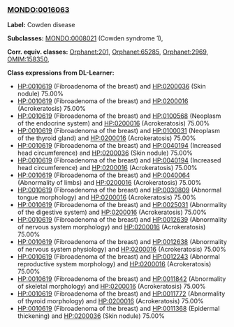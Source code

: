 
### [MONDO:0016063](http://purl.obolibrary.org/obo/MONDO_0016063)
**Label:** Cowden disease

**Subclasses:** [MONDO:0008021](http://purl.obolibrary.org/obo/MONDO_0008021) (Cowden syndrome 1), 

**Corr. equiv. classes:** [Orphanet:201](http://www.orpha.net/ORDO/Orphanet_201), [Orphanet:65285](http://www.orpha.net/ORDO/Orphanet_65285), [Orphanet:2969](http://www.orpha.net/ORDO/Orphanet_2969), [OMIM:158350](http://purl.obolibrary.org/obo/OMIM_158350), 

**Class expressions from DL-Learner:**

- [HP:0010619](http://purl.obolibrary.org/obo/HP_0010619) (Fibroadenoma of the breast) and [HP:0200036](http://purl.obolibrary.org/obo/HP_0200036) (Skin nodule) 75.00%
- [HP:0010619](http://purl.obolibrary.org/obo/HP_0010619) (Fibroadenoma of the breast) and [HP:0200016](http://purl.obolibrary.org/obo/HP_0200016) (Acrokeratosis) 75.00%
- [HP:0010619](http://purl.obolibrary.org/obo/HP_0010619) (Fibroadenoma of the breast) and [HP:0100568](http://purl.obolibrary.org/obo/HP_0100568) (Neoplasm of the endocrine system) and [HP:0200016](http://purl.obolibrary.org/obo/HP_0200016) (Acrokeratosis) 75.00%
- [HP:0010619](http://purl.obolibrary.org/obo/HP_0010619) (Fibroadenoma of the breast) and [HP:0100031](http://purl.obolibrary.org/obo/HP_0100031) (Neoplasm of the thyroid gland) and [HP:0200016](http://purl.obolibrary.org/obo/HP_0200016) (Acrokeratosis) 75.00%
- [HP:0010619](http://purl.obolibrary.org/obo/HP_0010619) (Fibroadenoma of the breast) and [HP:0040194](http://purl.obolibrary.org/obo/HP_0040194) (Increased head circumference) and [HP:0200036](http://purl.obolibrary.org/obo/HP_0200036) (Skin nodule) 75.00%
- [HP:0010619](http://purl.obolibrary.org/obo/HP_0010619) (Fibroadenoma of the breast) and [HP:0040194](http://purl.obolibrary.org/obo/HP_0040194) (Increased head circumference) and [HP:0200016](http://purl.obolibrary.org/obo/HP_0200016) (Acrokeratosis) 75.00%
- [HP:0010619](http://purl.obolibrary.org/obo/HP_0010619) (Fibroadenoma of the breast) and [HP:0040064](http://purl.obolibrary.org/obo/HP_0040064) (Abnormality of limbs) and [HP:0200016](http://purl.obolibrary.org/obo/HP_0200016) (Acrokeratosis) 75.00%
- [HP:0010619](http://purl.obolibrary.org/obo/HP_0010619) (Fibroadenoma of the breast) and [HP:0030809](http://purl.obolibrary.org/obo/HP_0030809) (Abnormal tongue morphology) and [HP:0200016](http://purl.obolibrary.org/obo/HP_0200016) (Acrokeratosis) 75.00%
- [HP:0010619](http://purl.obolibrary.org/obo/HP_0010619) (Fibroadenoma of the breast) and [HP:0025031](http://purl.obolibrary.org/obo/HP_0025031) (Abnormality of the digestive system) and [HP:0200016](http://purl.obolibrary.org/obo/HP_0200016) (Acrokeratosis) 75.00%
- [HP:0010619](http://purl.obolibrary.org/obo/HP_0010619) (Fibroadenoma of the breast) and [HP:0012639](http://purl.obolibrary.org/obo/HP_0012639) (Abnormality of nervous system morphology) and [HP:0200016](http://purl.obolibrary.org/obo/HP_0200016) (Acrokeratosis) 75.00%
- [HP:0010619](http://purl.obolibrary.org/obo/HP_0010619) (Fibroadenoma of the breast) and [HP:0012638](http://purl.obolibrary.org/obo/HP_0012638) (Abnormality of nervous system physiology) and [HP:0200016](http://purl.obolibrary.org/obo/HP_0200016) (Acrokeratosis) 75.00%
- [HP:0010619](http://purl.obolibrary.org/obo/HP_0010619) (Fibroadenoma of the breast) and [HP:0012243](http://purl.obolibrary.org/obo/HP_0012243) (Abnormal reproductive system morphology) and [HP:0200016](http://purl.obolibrary.org/obo/HP_0200016) (Acrokeratosis) 75.00%
- [HP:0010619](http://purl.obolibrary.org/obo/HP_0010619) (Fibroadenoma of the breast) and [HP:0011842](http://purl.obolibrary.org/obo/HP_0011842) (Abnormality of skeletal morphology) and [HP:0200016](http://purl.obolibrary.org/obo/HP_0200016) (Acrokeratosis) 75.00%
- [HP:0010619](http://purl.obolibrary.org/obo/HP_0010619) (Fibroadenoma of the breast) and [HP:0011772](http://purl.obolibrary.org/obo/HP_0011772) (Abnormality of thyroid morphology) and [HP:0200016](http://purl.obolibrary.org/obo/HP_0200016) (Acrokeratosis) 75.00%
- [HP:0010619](http://purl.obolibrary.org/obo/HP_0010619) (Fibroadenoma of the breast) and [HP:0011368](http://purl.obolibrary.org/obo/HP_0011368) (Epidermal thickening) and [HP:0200036](http://purl.obolibrary.org/obo/HP_0200036) (Skin nodule) 75.00%


